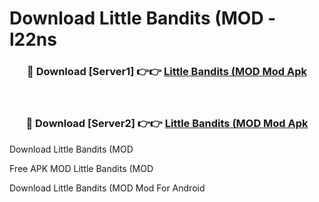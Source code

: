 # Download Little Bandits (MOD - l22ns



<div align="center">
<h3>🔴 Download [Server1] 👉👉 <a href="https://momento.my/?title=Little_Bandits_(MOD">Little Bandits (MOD Mod Apk</a></h3><br>

<h3>🔴 Download [Server2] 👉👉 <a href="https://momento.my/?title=Little_Bandits_(MOD">Little Bandits (MOD Mod Apk</a></h3>
</div>



Download Little Bandits (MOD 

Free APK MOD Little Bandits (MOD 

Download Little Bandits (MOD Mod For Android
